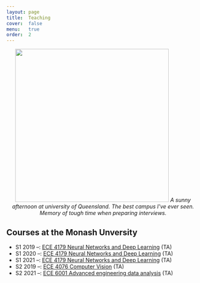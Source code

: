 ```yaml
---
layout: page
title:  Teaching
cover:  false
menu:   true
order:  2
---
```


<p align="center">
  <img src="/assets/img/uq.png" style="width: 400px; height: auto;">
  <em>A sunny afternoon at university of Queensland. The best campus I've ever seen. Memory of tough time when preparing interviews.</em>
</p>


## Courses at the Monash Unversity
* S1 2019 &ndash;: [ECE 4179 Neural Networks and Deep Learning](https://handbook.monash.edu/2019/units/ECE4179?year=2019) (TA)
* S1 2020 &ndash;: [ECE 4179 Neural Networks and Deep Learning](https://handbook.monash.edu/2020/units/ECE4179?year=2020) (TA)
* S1 2021 &ndash;: [ECE 4179 Neural Networks and Deep Learning](https://handbook.monash.edu/2021/units/ECE4179?year=2021) (TA)
* S2 2019 &ndash;: [ECE 4076 Computer Vision](https://handbook.monash.edu/2023/units/ECE4076?year=2023) (TA)
* S2 2021 &ndash;: [ECE 6001 Advanced engineering data analysis](https://handbook.monash.edu/2023/units/ENG6001) (TA)